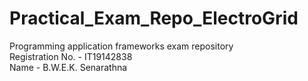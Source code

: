 # Practical_Exam_Repo_ElectroGrid
Programming application frameworks exam repository <br>
Registration No. - IT19142838 <br>
Name - B.W.E.K. Senarathna
